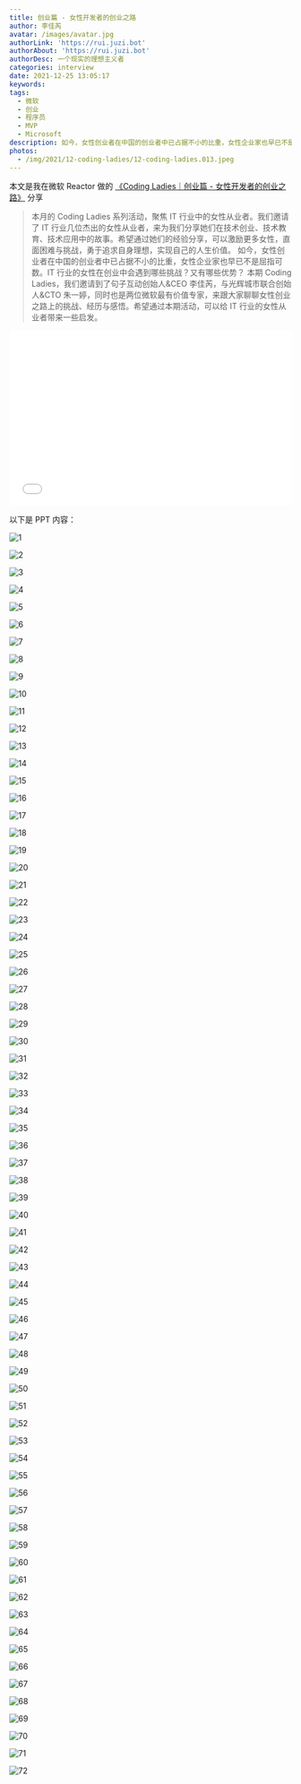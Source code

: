 ```yaml
---
title: 创业篇 - 女性开发者的创业之路
author: 李佳芮
avatar: /images/avatar.jpg
authorLink: 'https://rui.juzi.bot'
authorAbout: 'https://rui.juzi.bot'
authorDesc: 一个现实的理想主义者
categories: interview
date: 2021-12-25 13:05:17
keywords:
tags: 
  - 微软
  - 创业
  - 程序员
  - MVP
  - Microsoft
description: 如今，女性创业者在中国的创业者中已占据不小的比重，女性企业家也早已不是屈指可数。IT 行业的女性在创业中会遇到哪些挑战？又有哪些优势？ 本期 Coding Ladies，我们邀请到了句子互动创始人&CEO 李佳芮，与光辉城市联合创始人&CTO 朱一婷，同时也是两位微软最有价值专家，来跟大家聊聊女性创业之路上的挑战、经历与感悟。希望通过本期活动，可以给 IT 行业的女性从业者带来一些启发。
photos:
  - /img/2021/12-coding-ladies/12-coding-ladies.013.jpeg
---
```


本文是我在微软 Reactor 做的 [《Coding Ladies｜创业篇 - 女性开发者的创业之路》](https://mp.weixin.qq.com/s/MmC6nuETSi1iYpgZZ_7Ctw) 分享

> 本月的 Coding Ladies 系列活动，聚焦 IT 行业中的女性从业者。我们邀请了 IT 行业几位杰出的女性从业者，来为我们分享她们在技术创业、技术教育、技术应用中的故事。希望通过她们的经验分享，可以激励更多女性，直面困难与挑战，勇于追求自身理想，实现自己的人生价值。
> 如今，女性创业者在中国的创业者中已占据不小的比重，女性企业家也早已不是屈指可数。IT 行业的女性在创业中会遇到哪些挑战？又有哪些优势？
本期 Coding Ladies，我们邀请到了句子互动创始人&CEO 李佳芮，与光辉城市联合创始人&CTO 朱一婷，同时也是两位微软最有价值专家，来跟大家聊聊女性创业之路上的挑战、经历与感悟。希望通过本期活动，可以给 IT 行业的女性从业者带来一些启发。

<div class="zoom-container" style="
    position: relative;
    padding-bottom:56.25%;
    padding-top:30px;
    height:0;
    overflow:hidden;
">
  <iframe
    src="//player.bilibili.com/player.html?aid=252717146&bvid=BV12Y411h7kX&cid=470147717&page=1"
    width='560'
    height='315'
    allowfullscreen
    webkitallowfullscreen
    frameborder="0"
    style="
      position: absolute;
      top:0;
      left:0;
      width:100%;
      height:100%;
    "
  ></iframe>
</div>

以下是 PPT 内容：

![1](/img/2021/12-coding-ladies/12-coding-ladies.001.jpeg)

![2](/img/2021/12-coding-ladies/12-coding-ladies.002.jpeg)

![3](/img/2021/12-coding-ladies/12-coding-ladies.003.jpeg)

![4](/img/2021/12-coding-ladies/12-coding-ladies.004.jpeg)

![5](/img/2021/12-coding-ladies/12-coding-ladies.005.jpeg)

![6](/img/2021/12-coding-ladies/12-coding-ladies.006.jpeg)

![7](/img/2021/12-coding-ladies/12-coding-ladies.007.jpeg)

![8](/img/2021/12-coding-ladies/12-coding-ladies.008.jpeg)

![9](/img/2021/12-coding-ladies/12-coding-ladies.009.jpeg)

![10](/img/2021/12-coding-ladies/12-coding-ladies.010.jpeg)

![11](/img/2021/12-coding-ladies/12-coding-ladies.011.jpeg)

![12](/img/2021/12-coding-ladies/12-coding-ladies.012.jpeg)

![13](/img/2021/12-coding-ladies/12-coding-ladies.013.jpeg)

![14](/img/2021/12-coding-ladies/12-coding-ladies.014.jpeg)

![15](/img/2021/12-coding-ladies/12-coding-ladies.015.jpeg)

![16](/img/2021/12-coding-ladies/12-coding-ladies.016.jpeg)

![17](/img/2021/12-coding-ladies/12-coding-ladies.017.jpeg)

![18](/img/2021/12-coding-ladies/12-coding-ladies.018.jpeg)

![19](/img/2021/12-coding-ladies/12-coding-ladies.019.jpeg)

![20](/img/2021/12-coding-ladies/12-coding-ladies.020.jpeg)

![21](/img/2021/12-coding-ladies/12-coding-ladies.021.jpeg)

![22](/img/2021/12-coding-ladies/12-coding-ladies.022.jpeg)

![23](/img/2021/12-coding-ladies/12-coding-ladies.023.jpeg)

![24](/img/2021/12-coding-ladies/12-coding-ladies.024.jpeg)

![25](/img/2021/12-coding-ladies/12-coding-ladies.025.jpeg)

![26](/img/2021/12-coding-ladies/12-coding-ladies.026.jpeg)

![27](/img/2021/12-coding-ladies/12-coding-ladies.027.jpeg)

![28](/img/2021/12-coding-ladies/12-coding-ladies.028.jpeg)

![29](/img/2021/12-coding-ladies/12-coding-ladies.029.jpeg)

![30](/img/2021/12-coding-ladies/12-coding-ladies.030.jpeg)

![31](/img/2021/12-coding-ladies/12-coding-ladies.031.jpeg)

![32](/img/2021/12-coding-ladies/12-coding-ladies.032.jpeg)

![33](/img/2021/12-coding-ladies/12-coding-ladies.033.jpeg)

![34](/img/2021/12-coding-ladies/12-coding-ladies.034.jpeg)

![35](/img/2021/12-coding-ladies/12-coding-ladies.035.jpeg)

![36](/img/2021/12-coding-ladies/12-coding-ladies.036.jpeg)

![37](/img/2021/12-coding-ladies/12-coding-ladies.037.jpeg)

![38](/img/2021/12-coding-ladies/12-coding-ladies.038.jpeg)

![39](/img/2021/12-coding-ladies/12-coding-ladies.039.jpeg)

![40](/img/2021/12-coding-ladies/12-coding-ladies.040.jpeg)

![41](/img/2021/12-coding-ladies/12-coding-ladies.041.jpeg)

![42](/img/2021/12-coding-ladies/12-coding-ladies.042.jpeg)

![43](/img/2021/12-coding-ladies/12-coding-ladies.043.jpeg)

![44](/img/2021/12-coding-ladies/12-coding-ladies.044.jpeg)

![45](/img/2021/12-coding-ladies/12-coding-ladies.045.jpeg)

![46](/img/2021/12-coding-ladies/12-coding-ladies.046.jpeg)

![47](/img/2021/12-coding-ladies/12-coding-ladies.047.jpeg)

![48](/img/2021/12-coding-ladies/12-coding-ladies.048.jpeg)

![49](/img/2021/12-coding-ladies/12-coding-ladies.049.jpeg)

![50](/img/2021/12-coding-ladies/12-coding-ladies.050.jpeg)

![51](/img/2021/12-coding-ladies/12-coding-ladies.051.jpeg)

![52](/img/2021/12-coding-ladies/12-coding-ladies.052.jpeg)

![53](/img/2021/12-coding-ladies/12-coding-ladies.053.jpeg)

![54](/img/2021/12-coding-ladies/12-coding-ladies.054.jpeg)

![55](/img/2021/12-coding-ladies/12-coding-ladies.055.jpeg)

![56](/img/2021/12-coding-ladies/12-coding-ladies.056.jpeg)

![57](/img/2021/12-coding-ladies/12-coding-ladies.057.jpeg)

![58](/img/2021/12-coding-ladies/12-coding-ladies.058.jpeg)

![59](/img/2021/12-coding-ladies/12-coding-ladies.059.jpeg)

![60](/img/2021/12-coding-ladies/12-coding-ladies.060.jpeg)

![61](/img/2021/12-coding-ladies/12-coding-ladies.061.jpeg)

![62](/img/2021/12-coding-ladies/12-coding-ladies.062.jpeg)

![63](/img/2021/12-coding-ladies/12-coding-ladies.063.jpeg)

![64](/img/2021/12-coding-ladies/12-coding-ladies.064.jpeg)

![65](/img/2021/12-coding-ladies/12-coding-ladies.065.jpeg)

![66](/img/2021/12-coding-ladies/12-coding-ladies.066.jpeg)

![67](/img/2021/12-coding-ladies/12-coding-ladies.067.jpeg)

![68](/img/2021/12-coding-ladies/12-coding-ladies.068.jpeg)

![69](/img/2021/12-coding-ladies/12-coding-ladies.069.jpeg)

![70](/img/2021/12-coding-ladies/12-coding-ladies.070.jpeg)

![71](/img/2021/12-coding-ladies/12-coding-ladies.071.jpeg)

![72](/img/2021/12-coding-ladies/12-coding-ladies.072.jpeg)

